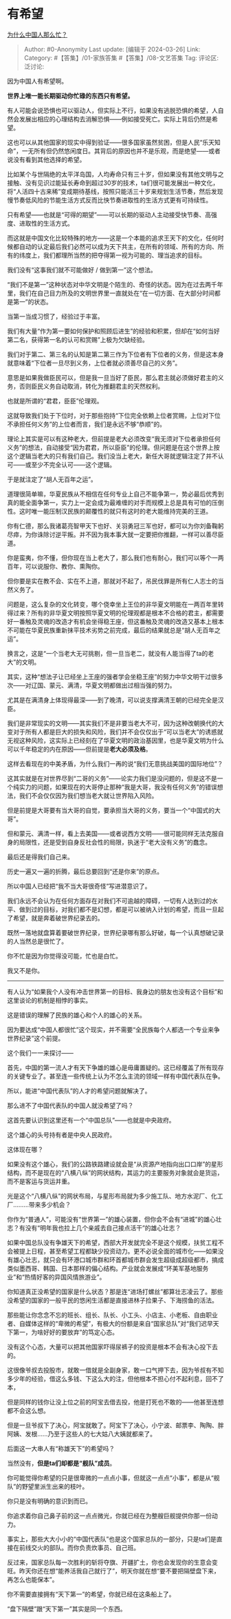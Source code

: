 # 有希望
[为什么中国人那么忙？](https://www.zhihu.com/question/276497897/answer/3441749365)

> Author: #0-Anonymity
> Last update: [编辑于 2024-03-26]
> Link:
> Category: #【答集】/01-家族答集 #【答集】/08-文艺答集 
> Tag: 
> 评论区:
> 泛讨论:

因为中国人有希望啊。

**世界上唯一能长期驱动你忙碌的东西只有希望。**

有人可能会说恐惧也可以驱动人，但实际上不行，如果没有逃脱恐惧的希望，人自然会发展出相应的心理结构去消解恐惧——例如接受死亡。实际上背后仍然是希望。

这也可以从其他国家的现实中得到验证——很多国家虽然贫困，但是人民“乐天知命”，一无所有但仍然悠闲度日。其背后的原因也并不是乐观，而是绝望——或者说没有看到其他选择的希望。

比如某个与世隔绝的太平洋岛国，人均寿命只有三十岁，但如果没有其他文明与之接触、没有见识过能延长寿命到超过30岁的技术，ta们很可能发展出一种文化，将“人活四十古来稀”变成期待基线，按照只能活三十岁来规划生活节奏，然后发现慢节奏低风险的节能生活方式反而比快节奏进取性的生活方式更有可持续性。

只有希望——也就是“可得的期望”——可以长期的驱动人主动接受快节奏、高强度、进取性的生活方式。

而这就是中国文化比较特殊的地方——这是一个本能的追求王天下的文化，任何时候都自动的认定最后我们必然可以成为天下共主，在所有的领域、所有的方向、所有的纬度上，我们都理所当然的把夺得第一视为可能的、理当追求的目标。

我们没有“这事我们就不可能做好 / 做到第一”这个想法。

“我们不是第一”这种状态对中华文明是个陌生的、奇怪的状态。因为在过去两千年里，我们在自己目力所及的文明世界里一直就处在“在一切方面、在大部分时间都是第一”的状态。

当第一当成习惯了，经验过于丰富。

我们有大量“作为第一要如何保护和照顾后进生”的经验和积累，但却在“如何当好第二名，获得第一名的认可和赏赐”上极为欠缺经验。

我们对于第二、第三名的认知是第二第三作为下位者有下位者的义务，但是这本身就意味着“下位者一旦尽到义务，上位者就必须善尽自己的义务”。

意思是如果我做臣民可以，但是我一旦当好了臣民，那么君主就必须做好君主的义务，否则臣民义务自动取消，转化为推翻君主的天然权利。

也就是所谓的“君君，臣臣”伦理观。

这就导致我们处于下位时，对于那些抱持“下位完全依赖上位者赏赐，上位对下位不承担任何义务”的上位者而言，我们是永远不够“恭顺”的。

理论上其实是可以有这种老大，但前提是老大必须改变“我无须对下位者承担任何义务”的想法，自动接受“因为君君，所以臣臣”的伦理。但问题是在这个世界上按这个逻辑当老大的只有我们自己。我们没当上老大，新任大哥就逻辑注定了并不认可——或至少不完全认可——这个逻辑。

于是就注定了“胡人无百年之运”。

道理很简单嘛，华夏民族从不相信在任何专业上自己不能争第一，势必最后优秀到真的能全面争第一，实力上一定会成为最难缠的对手而规模上总是具有可怕的压倒性。这时唯一能压制汉民族的颠覆性的就只有这时的老大能维持完美的王道。

你有仁德，那么我诸葛亮智甲天下也好、关羽勇冠三军也好，都可以为你刘备鞠躬尽瘁，为你诛除讨逆平叛。并不因为我本事大就一定要把你推翻，一样可以善尽臣道。

你是蛮夷，你不懂，但你现在当上老大了，那么我们也有耐心，我们可以等个一两百年，可以说服你、教你、熏陶你。

但你要是实在教不会、实在不上道，那就对不起了，吊民伐罪是所有仁人志士的当然义务了。

问题是，这么复杂的文化转变，哪个侥幸坐上王位的非华夏文明能在一两百年里转得过来？所有的非华夏文明按照华夏文明的伦理观都是根本不合格的君主，都需要好一番触及灵魂的改造才有机会坐得稳王座，但这番触及灵魂的改造又基本上根本不可能在华夏民族重新抹平技术劣势之前完成，最后的结果就总是“胡人无百年之运”。

换言之，这是“一个当老大无可挑剔，但一旦当老二，就没有人能当得了ta的老大”的文明。

其实，这种“想法子让已经坐上王座的强者学会坐稳王座”的努力中华文明干过很多次——对辽国、蒙元、满清，华夏文明都做出过相当强的努力。

尤其是在满清身上体现得最深——到了晚清，可以说支撑满清王朝的已经完全是汉臣。

我们是非常现实的文明——其实我们不是非要当老大不可，因为这种改朝换代的大变对于所有人都是巨大的损失和风险，我们并不会仅仅出于“可以当老大”的诱惑就无视这种风险，这实际上已经刻在了华夏文明的政治基因里，也是华夏文明为什么可以千年稳定的内在原因——但前提是**老大必须及格**。

这样去看现在的中美矛盾，为什么我们一再的说“我们无意挑战美国的国际地位”？

这其实就是在对世界尽到“二哥的义务”——论实力我们是没问题的，但是这不是一个纯实力的问题，如果现在的大哥停止那种“我是大哥，我没有任何义务”的错误想法，我们不会仅仅因为我们想当老大就让世界陷入风险。

但是前提是大哥要有当大哥的自觉，要承担当大哥的义务，要当一个“中国式的大哥”。

但和蒙元、满清一样，看上去美国——或者说西方文明——很可能同样无法克服自身的局限性，还是受到自身反社会性的局限，执迷于“老大没有义务”的蠢念。

最后还是得我们自己来。

历史一遍又一遍的折腾，最后总要回到“还是你来”的原点。

所以中国人已经把“我不当大哥很奇怪”写进潜意识了。

我们永远不会认为在任何方面存在对我们不可逾越的障碍，一切有人达到过的水平、做到过的目标，对我们都不是幻想，都是可以被纳入计划的希望，而且一旦起了希望，就是奔着破世界纪录去的。

既然一落地就盘算着要破世界纪录，世界纪录哪有那么好破，每一个认真想破记录的人当然总是很忙了。

你不忙是因为你觉得没可能，忙也是白忙。

我又不是你。

---

有人认为“如果我个人没有冲击世界第一的目标、我身边的朋友也没有这个目标”和这里谈论的机制是相悖的事实。

这是错误的理解了民族的雄心和个人的雄心的关系。

因为要达成“中国人都很忙”这个现实，并不需要“全民族每个人都选一个专业来争世界纪录”这个前提。

这个我们一一来探讨——

首先，中国的第一流人才有天下争雄的雄心是毋庸置疑的。这已经覆盖了所有现存的关键专业了。甚至连一些传统上认为不怎么主流的领域一样有中国代表队在争。

所以，能进“中国代表队”的人才的希望问题就解决了。

那么进不了中国代表队的中国人就没希望了吗？

这首先要认识到这里还有一个“中国总队”——也就是中央政府。

这个雄心的头号持有者是中央人民政府。

这体现在哪？

如果没有这个雄心，我们的公路铁路建设就会是“从资源产地指向出口口岸”的星形结构，而不是现在的“八横八纵”的网状结构，其运力的主要服务对象就会是货运，而不是客运与货运并重。

光是这个“八横八纵”的网状布局，与星形布局就为多少施工队、地方水泥厂、化工厂………带来多少机会？

你作为“普通人”，可能没有“世界第一”的雄心装置，但你会不会有“进城”的雄心壮志？有没有“明年我也拉上几个亲戚去自己接点活干”的雄心壮志？

如果中国总队没有争雄天下的希望，西部大开发就完全不是这个规模，扶贫工程不会被提上日程，甚至希望工程都缺少投资动力。更不必说全面的城市化——如果没有雄心壮志，就只会有环港口城市群和环首都城市群会发生超级成超级都市，搞成类似墨西哥、韩国、日本那样的偏心结构。产业就会发展成“环美军基地服务业”和“热情好客的异国风情旅游业”。

你知道真正没希望的国家是什么状态？那是连“进场打螺丝”都算壮志凌云了。那些没希望的国家的一般平民的悠闲生活都是直接进林子捡果子、下海捞鱼的活法。

那些能让你念念不忘的班长、组长、队长、小工头、小店主、小老板、自由职业者、自媒体这样的“卑微的希望”，有极大的份额是来自“国家总队”对“我们迟早天下第一，为啥好好的要放弃”的笃定心态。

没有这个心态，大量可以把其他国家吓得尿裤子的投资是根本不会有决心投下去的。

这很像爷叔去投股市，就敢一借就是全副身家，敢一口气押下去，因为爷叔有不知多少年的经验，借这么多钱、下这么大的注，但他根本不担心付不起利息，回不了本，

但是同样的钱你让没上位之前的阿宝去借去投，他是打死也不敢的——他甚至连想都不会这么想。

但是一旦爷叔下了决心，阿宝就敢了。阿宝下了决心，小宁波、邮票李、陶陶、胖阿姨、发根……乃至于这些人的七大姑八大姨就都来了。

后面这一大串人有“称雄天下”的希望吗？

当然没有，**但是ta们却都是“舰队”成员**。

你可能觉得你希望的只是很卑微的一点点小事，但就这一点点“小事”，都是从“舰队”的野望里派生出来的枝叶。

你只是没有明确的意识到而已。

你追求着你自己鼻子前的这一点点微光，你就已经在为整艘巨舰提供你那一份动力。

事实上，那些大大小小的“中国代表队”也是这个国家总队的一部分，只是ta们是直接在前线交火的部队。而你负责炊事员、自己班。

反过来，国家总队每一次胜利的斩将夺旗、开疆扩土，你也会发现你的生意会变旺。昨天你还在想“能养活我自己就行了”，明天你就在想“要不要把隔壁盘下来，再怎么也能保本”。

你不需要直接拥有“天下第一”的希望，你就已经在这条船上了。

“盘下隔壁”跟“天下第一”其实是同一个东西。

